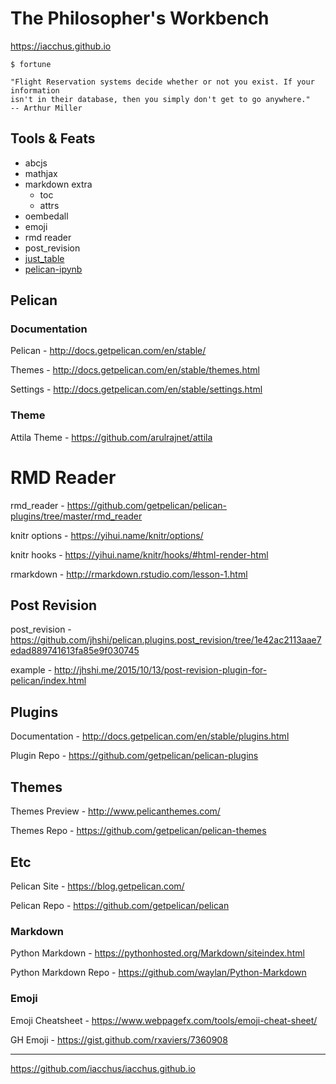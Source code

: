 # The Philosopher's Workbench

https://iacchus.github.io

```
$ fortune

"Flight Reservation systems decide whether or not you exist. If your information
isn't in their database, then you simply don't get to go anywhere."
-- Arthur Miller
```

## Tools & Feats

* abcjs
* mathjax
* markdown extra
    * toc
    * attrs
* oembedall
* emoji
* rmd reader
* post_revision
* [just_table](https://github.com/burakkose/just_table/)
* [pelican-ipynb](https://github.com/danielfrg/pelican-ipynb/)

## Pelican

### Documentation
 
Pelican - http://docs.getpelican.com/en/stable/

Themes - http://docs.getpelican.com/en/stable/themes.html

Settings - http://docs.getpelican.com/en/stable/settings.html

### Theme

Attila Theme - https://github.com/arulrajnet/attila

# RMD Reader

rmd_reader - https://github.com/getpelican/pelican-plugins/tree/master/rmd_reader

knitr options - https://yihui.name/knitr/options/

knitr hooks - https://yihui.name/knitr/hooks/#html-render-html

rmarkdown - http://rmarkdown.rstudio.com/lesson-1.html

## Post Revision

post_revision - https://github.com/jhshi/pelican.plugins.post_revision/tree/1e42ac2113aae7edad889741613fa85e9f030745

example - http://jhshi.me/2015/10/13/post-revision-plugin-for-pelican/index.html

## Plugins

Documentation - http://docs.getpelican.com/en/stable/plugins.html

Plugin Repo - https://github.com/getpelican/pelican-plugins

## Themes

Themes Preview - http://www.pelicanthemes.com/

Themes Repo - https://github.com/getpelican/pelican-themes

## Etc

Pelican Site - https://blog.getpelican.com/

Pelican Repo - https://github.com/getpelican/pelican

### Markdown

Python Markdown - https://pythonhosted.org/Markdown/siteindex.html

Python Markdown Repo - https://github.com/waylan/Python-Markdown

### Emoji

Emoji Cheatsheet - https://www.webpagefx.com/tools/emoji-cheat-sheet/

GH Emoji - https://gist.github.com/rxaviers/7360908

* * *

https://github.com/iacchus/iacchus.github.io
